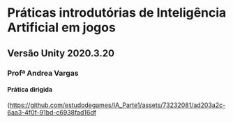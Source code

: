 # Práticas introdutórias de Inteligência Artificial em jogos

## Versão Unity 2020.3.20

### Profª Andrea Vargas 

#### Prática dirigida


(https://github.com/estudodegames/IA_Parte1/assets/73232081/ad203a2c-6aa3-4f0f-91bd-c6938fad16df


